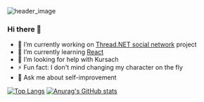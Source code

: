 <img src="https://github.com/Scarmaing-Whebrolted/Scarmaing-Whebrolted/assets/89275215/a09f3d59-8df4-48bb-a2cf-7b0ad133f70c" alt="header_image">

### Hi there 👋

- 🔭 I’m currently working on [Thread.NET social network](https://github.com/Scarmaing-Whebrolted/thread.net) project
-  🌱 I’m currently learning [React](https://ua.udemy.com/course/react-the-complete-guide-incl-redux/learn/)
- 🤔 I’m looking for help with Kursach
- ⚡ Fun fact: I don't mind changing my character on the fly
- 💬 Ask me about self-improvement

[![Top Langs](https://github-readme-stats.vercel.app/api/top-langs/?username=scarmaing-whebrolted&hide=shaderlab&exclude_repo=hello-world,prog_basics_2term&langs_count=6)](https://github.com/anuraghazra/github-readme-stats)
[![Anurag's GitHub stats](https://github-readme-stats.vercel.app/api?username=scarmaing-whebrolted)](https://github.com/anuraghazra/github-readme-stats)

<!--
**Scarmaing-Whebrolted/Scarmaing-Whebrolted** is a ✨ _special_ ✨ repository because its `README.md` (this file) appears on your GitHub profile.

Here are some ideas to get you started:

- 🔭 I’m currently working on ...
- 🌱 I’m currently learning ...
- 👯 I’m looking to collaborate on ...
- 🤔 I’m looking for help with ...
- 💬 Ask me about ...
- 📫 How to reach me: ...
- 😄 Pronouns: ...
- ⚡ Fun fact: ...
-->
